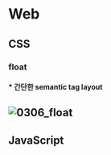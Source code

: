 # Web
## CSS
### float
#### * 간단한 semantic tag layout
![0306_float](https://user-images.githubusercontent.com/61743793/110141681-bff8ca80-7e18-11eb-95f9-4d48f04a1fa3.JPG)
---
## JavaScript
